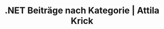 ---
title: ".NET Beiträge nach Kategorie | Attila Krick"
description: "Finde alle Beiträge zum Thema .NET sauber kategorisiert – für Entwickler, Softwarearchitekten & Freiberufler."
tags: [".NET"]
categories: ["dotnet"]
aliases:
  - "/tags/.net/"
---